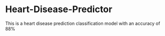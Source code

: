 # Heart-Disease-Predictor
This is a heart disease prediction classification model with an accuracy of 88%
